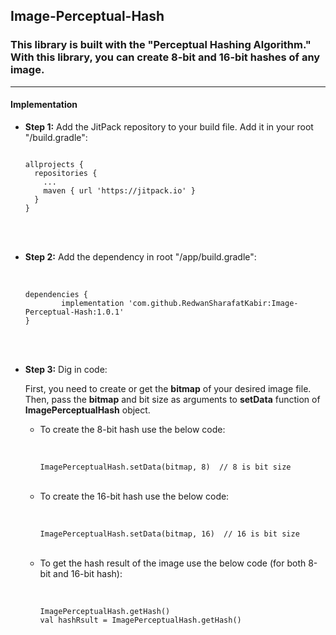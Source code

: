## Image-Perceptual-Hash

### This library is built with the "Perceptual Hashing Algorithm." With this library, you can create 8-bit and 16-bit hashes of any image.
- - - -
#### Implementation

* <b>Step 1:</b> Add the JitPack repository to your build file. Add it in your root "/build.gradle":<br>

  ```
  
  allprojects {
    repositories {
      ...
      maven { url 'https://jitpack.io' }
    }
  }
  
  ```
<br><br>
* <b>Step 2:</b> Add the dependency in root "/app/build.gradle":<br><br>
  ```
  
  dependencies {
          implementation 'com.github.RedwanSharafatKabir:Image-Perceptual-Hash:1.0.1'
  }
  
  ```
<br><br>
* <b>Step 3:</b> Dig in code:

  First, you need to create or get the <b>bitmap</b> of your desired image file.
  Then, pass the <b>bitmap</b> and bit size as arguments to <b>setData</b> function of <b>ImagePerceptualHash</b> object.
  
  * To create the 8-bit hash use the below code:<br><br>
    ```

    ImagePerceptualHash.setData(bitmap, 8)  // 8 is bit size
    
    ```
  <br>
  
  * To create the 16-bit hash use the below code:<br><br>
    ```

    ImagePerceptualHash.setData(bitmap, 16)  // 16 is bit size

    ```
  <br>
  
  * To get the hash result of the image use the below code (for both 8-bit and 16-bit hash):<br><br>
    ```

    ImagePerceptualHash.getHash()
    val hashRsult = ImagePerceptualHash.getHash()

    ```
